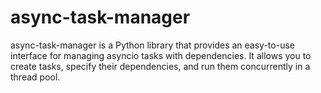 # async-task-manager
async-task-manager is a Python library that provides an easy-to-use interface for managing asyncio tasks with dependencies. It allows you to create tasks, specify their dependencies, and run them concurrently in a thread pool.
